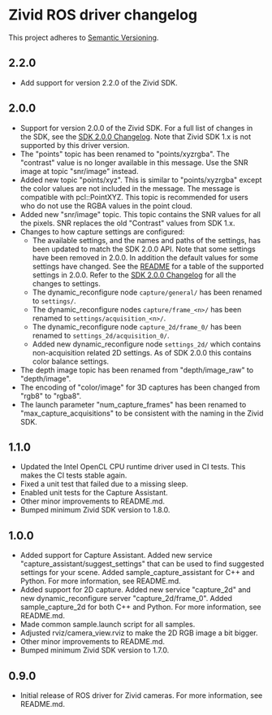 # Zivid ROS driver changelog

This project adheres to [Semantic Versioning](https://semver.org).

## 2.2.0

* Add support for version 2.2.0 of the Zivid SDK.

## 2.0.0

* Support for version 2.0.0 of the Zivid SDK. For a full list of changes in the SDK, see the
  [SDK 2.0.0 Changelog](https://www.zivid.com/software/releases/2.0.0+7c4918cf-14/Changelog.md).
  Note that Zivid SDK 1.x is not supported by this driver version.
* The "points" topic has been renamed to "points/xyzrgba". The "contrast" value is no longer
  available in this message. Use the SNR image at topic "snr/image" instead.
* Added new topic "points/xyz". This is similar to "points/xyzrgba" except the color values
  are not included in the message. The message is compatible with pcl::PointXYZ. This topic is
  recommended for users who do not use the RGBA values in the point cloud.
* Added new "snr/image" topic. This topic contains the SNR values for all the pixels. SNR
  replaces the old "Contrast" values from SDK 1.x.
* Changes to how capture settings are configured:
  * The available settings, and the names and paths of the settings, has been updated to match
    the SDK 2.0.0 API. Note that some settings have been removed in 2.0.0. In addition the default
    values for some settings have changed. See the [README](./README.md) for a table of the
    supported settings in 2.0.0. Refer to the
    [SDK 2.0.0 Changelog](https://www.zivid.com/software/releases/2.0.0+7c4918cf-14/Changelog.md)
    for all the changes to settings.
  * The dynamic_reconfigure node `capture/general/` has been renamed to `settings/`.
  * The dynamic_reconfigure nodes `capture/frame_<n>/` has been renamed to `settings/acquisition_<n>/`.
  * The dynamic_reconfigure node `capture_2d/frame_0/` has been renamed to `settings_2d/acquisition_0/`.
  * Added new dynamic_reconfigure node `settings_2d/` which contains non-acquisition related 2D settings.
    As of SDK 2.0.0 this contains color balance settings.
* The depth image topic has been renamed from "depth/image_raw" to "depth/image".
* The encoding of "color/image" for 3D captures has been changed from "rgb8" to "rgba8".
* The launch parameter "num_capture_frames" has been renamed to "max_capture_acquisitions" to be
  consistent with the naming in the Zivid SDK.

## 1.1.0

* Updated the Intel OpenCL CPU runtime driver used in CI tests. This makes the CI tests
  stable again.
* Fixed a unit test that failed due to a missing sleep.
* Enabled unit tests for the Capture Assistant.
* Other minor improvements to README.md.
* Bumped minimum Zivid SDK version to 1.8.0.

## 1.0.0

* Added support for Capture Assistant. Added new service "capture_assistant/suggest_settings"
  that can be used to find suggested settings for your scene. Added sample_capture_assistant
  for C++ and Python. For more information, see README.md.
* Added support for 2D capture. Added new service "capture_2d" and new dynamic_reconfigure
  server "capture_2d/frame_0". Added sample_capture_2d for both C++ and Python. For more
  information, see README.md.
* Made common sample.launch script for all samples.
* Adjusted rviz/camera_view.rviz to make the 2D RGB image a bit bigger.
* Other minor improvements to README.md.
* Bumped minimum Zivid SDK version to 1.7.0.

## 0.9.0

* Initial release of ROS driver for Zivid cameras. For more information, see README.md.
